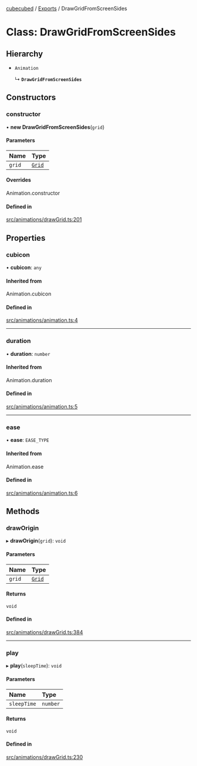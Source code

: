 [cubecubed](/reference/README.md) / [Exports](/reference/modules.md) / DrawGridFromScreenSides

# Class: DrawGridFromScreenSides

## Hierarchy

- `Animation`

  ↳ **`DrawGridFromScreenSides`**

## Constructors

### constructor

• **new DrawGridFromScreenSides**(`grid`)

#### Parameters

| Name | Type |
| :------ | :------ |
| `grid` | [`Grid`](/reference/classes/Grid.md) |

#### Overrides

Animation.constructor

#### Defined in

[src/animations/drawGrid.ts:201](https://github.com/imaphatduc/cubecubed/blob/dfe7a5d/src/animations/drawGrid.ts#L201)

## Properties

### cubicon

• **cubicon**: `any`

#### Inherited from

Animation.cubicon

#### Defined in

[src/animations/animation.ts:4](https://github.com/imaphatduc/cubecubed/blob/dfe7a5d/src/animations/animation.ts#L4)

___

### duration

• **duration**: `number`

#### Inherited from

Animation.duration

#### Defined in

[src/animations/animation.ts:5](https://github.com/imaphatduc/cubecubed/blob/dfe7a5d/src/animations/animation.ts#L5)

___

### ease

• **ease**: `EASE_TYPE`

#### Inherited from

Animation.ease

#### Defined in

[src/animations/animation.ts:6](https://github.com/imaphatduc/cubecubed/blob/dfe7a5d/src/animations/animation.ts#L6)

## Methods

### drawOrigin

▸ **drawOrigin**(`grid`): `void`

#### Parameters

| Name | Type |
| :------ | :------ |
| `grid` | [`Grid`](/reference/classes/Grid.md) |

#### Returns

`void`

#### Defined in

[src/animations/drawGrid.ts:384](https://github.com/imaphatduc/cubecubed/blob/dfe7a5d/src/animations/drawGrid.ts#L384)

___

### play

▸ **play**(`sleepTime`): `void`

#### Parameters

| Name | Type |
| :------ | :------ |
| `sleepTime` | `number` |

#### Returns

`void`

#### Defined in

[src/animations/drawGrid.ts:230](https://github.com/imaphatduc/cubecubed/blob/dfe7a5d/src/animations/drawGrid.ts#L230)
